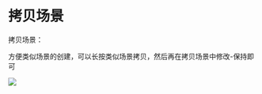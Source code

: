 # 拷贝场景

拷贝场景：

方便类似场景的创建，可以长按类似场景拷贝，然后再在拷贝场景中修改-保持即可

![](http://open.cspugoing.com/img/help/copyEstablish-1.gif) 